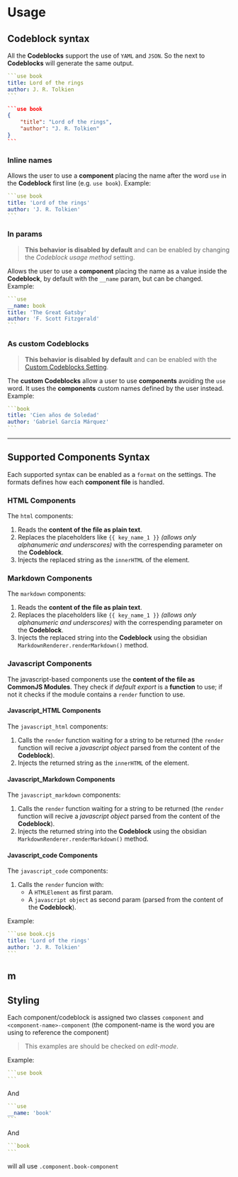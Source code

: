 # Usage

## Codeblock syntax

All the **Codeblocks** support the use of `YAML` and `JSON`. So the next to **Codeblocks** will generate the same output.

````yaml
```use book
title: Lord of the rings
author: J. R. Tolkien
```
````

````json
```use book
{
	"title": "Lord of the rings",
	"author": "J. R. Tolkien"
}
```
````

### Inline names

Allows the user to use a **component** placing the name after the word `use` in the **Codeblock** first line (e.g. `use book`). Example:

````yaml
```use book
title: 'Lord of the rings'
author: 'J. R. Tolkien'
```
````

### In params

> **This behavior is disabled by default** and can be enabled by changing the _Codeblock usage method_ setting.

Allows the user to use a **component** placing the name as a value inside the **Codeblock**, by default with the `__name` param, but can be changed. Example:

````yaml
```use
__name: book
title: 'The Great Gatsby'
author: 'F. Scott Fitzgerald'
```
````

### As custom Codeblocks

> **This behavior is disabled by default** and can be enabled with the [Custom Codeblocks Setting](./settings.md#custom-codeblocks-setting).

The **custom Codeblocks** allow a user to use **components** avoiding the `use` word. It uses the **components** custom names defined by the user instead. Example:

````yaml
```book
title: 'Cien años de Soledad'
author: 'Gabriel García Márquez'
```
````

---

## Supported Components Syntax

Each supported syntax can be enabled as a `format` on the settings. The formats defines how each **component file** is handled.

### HTML Components

The `html` components:

1. Reads the **content of the file as plain text**.
2. Replaces the placeholders like `{{ key_name_1 }}` _(allows only alphanumeric and underscores)_ with the correspending parameter on the **Codeblock**.
3. Injects the replaced string as the `innerHTML` of the element.

### Markdown Components

The `markdown` components:

1. Reads the **content of the file as plain text**.
2. Replaces the placeholders like `{{ key_name_1 }}` _(allows only alphanumeric and underscores)_ with the correspending parameter on the **Codeblock**.
3. Injects the replaced string into the **Codeblock** using the obsidian `MarkdownRenderer.renderMarkdown()` method.

### Javascript Components

The javascript-based components use the **content of the file as CommonJS Modules**. They check if _default export_ is a **function** to use; if not it checks if the module contains a `render` function to use.

#### Javascript_HTML Components

The `javascript_html` components:

1. Calls the `render` function waiting for a string to be returned (the `render` function will recive a _javascript object_ parsed from the content of the **Codeblock**).
2. Injects the returned string as the `innerHTML` of the element.

#### Javascript_Markdown Components

The `javascript_markdown` components:

1. Calls the `render` function waiting for a string to be returned (the `render` function will recive a _javascript object_ parsed from the content of the **Codeblock**).
2. Injects the returned string into the **Codeblock** using the obsidian `MarkdownRenderer.renderMarkdown()` method.

#### Javascript_code Components

The `javascript_code` components:

1. Calls the `render` funcion with:
   - A `HTMLElement` as first param.
   - A `javascript object` as second param (parsed from the content of the **Codeblock**).

Example:

````yaml
```use book.cjs
title: 'Lord of the rings'
author: 'J. R. Tolkien'
```
````

## m

## Styling

Each component/codeblock is assigned two classes `component` and `<component-name>-component` (the component-name is the word you are using to reference the component)

> This examples are should be checked on _edit-mode_.

Example:

````yaml
```use book
```
````

And

````yaml
```use
__name: 'book'
```
````

And

````yaml
```book
```
````

will all use `.component.book-component`
